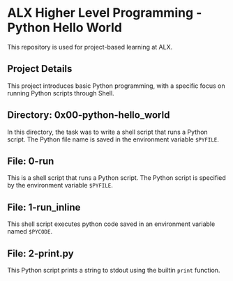 # ALX Higher Level Programming - Python Hello World

This repository is used for project-based learning at ALX.

## Project Details

This project introduces basic Python programming, with a specific focus on running Python scripts through Shell.

## Directory: 0x00-python-hello_world

In this directory, the task was to write a shell script that runs a Python script. The Python file name is saved in the environment variable `$PYFILE`.

## File: 0-run

This is a shell script that runs a Python script. The Python script is specified by the environment variable `$PYFILE`.

## File: 1-run_inline

This shell script executes python code saved in an environment variable named `$PYCODE`.

## File: 2-print.py

This Python script prints a string to stdout using the builtin `print` function.